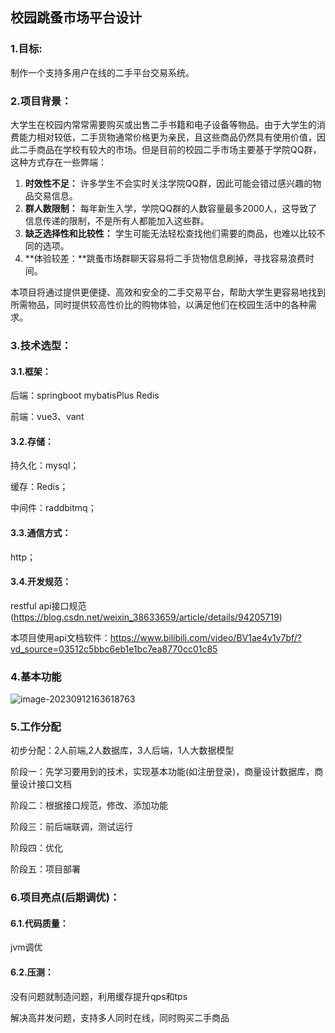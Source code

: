 ## 校园跳蚤市场平台设计

### 1.目标:

制作一个支持多用户在线的二手平台交易系统。

### 2.项目背景：

大学生在校园内常常需要购买或出售二手书籍和电子设备等物品。由于大学生的消费能力相对较低，二手货物通常价格更为亲民，且这些商品仍然具有使用价值，因此二手商品在学校有较大的市场。但是目前的校园二手市场主要基于学院QQ群，这种方式存在一些弊端：

1. **时效性不足：** 许多学生不会实时关注学院QQ群，因此可能会错过感兴趣的物品交易信息。
2. **群人数限制：** 每年新生入学，学院QQ群的人数容量最多2000人，这导致了信息传递的限制，不是所有人都能加入这些群。
3. **缺乏选择性和比较性：** 学生可能无法轻松查找他们需要的商品，也难以比较不同的选项。
4. **体验较差：**跳蚤市场群聊天容易将二手货物信息刷掉，寻找容易浪费时间。

本项目将通过提供更便捷、高效和安全的二手交易平台，帮助大学生更容易地找到所需物品，同时提供较高性价比的购物体验，以满足他们在校园生活中的各种需求。

### 3.技术选型：

#### 3.1.框架：

后端：springboot  mybatisPlus Redis  

前端：vue3、vant

#### 3.2.存储：

持久化：mysql；

缓存：Redis；

中间件：raddbitmq；

#### 3.3.通信方式：

http；

#### 3.4.开发规范：

restful api接口规范(https://blog.csdn.net/weixin_38633659/article/details/94205719)

本项目使用api文档软件：https://www.bilibili.com/video/BV1ae4y1y7bf/?vd_source=03512c5bbc6eb1e1bc7ea8770cc01c85

### 4.基本功能

![image-20230912163618763](C:\Users\Myh\AppData\Roaming\Typora\typora-user-images\image-20230912163618763.png)

### 5.工作分配

初步分配：2人前端,2人数据库，3人后端，1人大数据模型

阶段一：先学习要用到的技术，实现基本功能(如注册登录)，商量设计数据库，商量设计接口文档

阶段二：根据接口规范，修改、添加功能

阶段三：前后端联调，测试运行

阶段四：优化

阶段五：项目部署

### 6.项目亮点(后期调优)：

#### 6.1.代码质量：

jvm调优

#### 6.2.压测：

没有问题就制造问题，利用缓存提升qps和tps

解决高并发问题，支持多人同时在线，同时购买二手商品